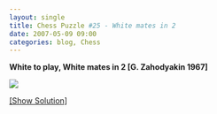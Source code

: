 ```yaml
---
layout: single
title: Chess Puzzle #25 - White mates in 2
date: 2007-05-09 09:00
categories: blog, Chess
---
```

<strong>White to play, White mates in 2 [G. Zahodyakin 1967]</strong>

<img src="http://www.abluestar.com/scripts/chess_image.php?ff=8/8/8/8/1p6/kb1Q4/8/1K6" />

<!--more-->
<a href="javascript:ReverseContentDisplay('chess_solution')">[Show Solution]</a>
<p id="chess_solution" style="clear: both; padding: 5px; display: none">1. Ka1 ka4 2. Qa6 mate++</p>
